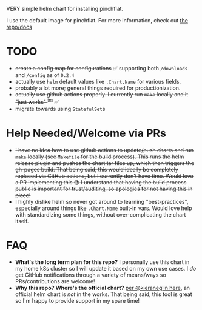VERY simple helm chart for installing pinchflat.

I use the default image for pinchflat. For more information, check out [the repo/docs](https://github.com/kieraneglin/pinchflat)

# TODO

- ~~create a config map for configurations~~ ✅ supporting both `/downloads` and `/config` as of `0.2.4`
- actually use `helm` default values like `.Chart.Name` for various fields.
- probably a lot more; general things required for productionization.
- ~~actually use github actions properly. I currently run `make` locally and it "just works" <sup>tm</sup>~~ ✅
- migrate towards using `StatefulSet`s

# Help Needed/Welcome via PRs

- ~~I have no idea how to use github actions to update/push charts and run `make` locally (see `Makefile` for the build process). This runs the helm release plugin and pushes the chart tar files up, which then triggers the gh-pages build. That being said, this would ideally be completely replaced via GitHub actions, but I currently don't have time. Would love a PR implementing this 😍 I understand that having the build process public is important for trust/auditing, so apologies for not having this in place!~~
- I highly dislike helm so never got around to learning "best-practices", especially around things like `.Chart.Name` built-in vars. Would love help with standardizing some things, without over-complicating the chart itself.

# FAQ

- **What's the long term plan for this repo?** I personally use this chart in my home k8s cluster so I will update it based on my own use cases. I _do_ get GitHub notifications through a variety of means/ways so PRs/contributions are welcome!
- **Why this repo? Where's the official chart?** [per @kieraneglin here](https://github.com/kieraneglin/pinchflat/issues/653), an official helm chart is _not_ in the works. That being said, this tool is great so I'm happy to provide support in my spare time!

